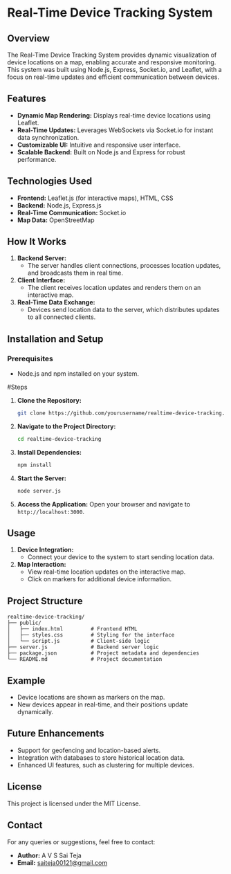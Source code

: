 
# Real-Time Device Tracking System

## Overview
The Real-Time Device Tracking System provides dynamic visualization of device locations on a map, enabling accurate and responsive monitoring. This system was built using Node.js, Express, Socket.io, and Leaflet, with a focus on real-time updates and efficient communication between devices.

## Features
- **Dynamic Map Rendering:** Displays real-time device locations using Leaflet.
- **Real-Time Updates:** Leverages WebSockets via Socket.io for instant data synchronization.
- **Customizable UI:** Intuitive and responsive user interface.
- **Scalable Backend:** Built on Node.js and Express for robust performance.

## Technologies Used
- **Frontend:** Leaflet.js (for interactive maps), HTML, CSS
- **Backend:** Node.js, Express.js
- **Real-Time Communication:** Socket.io
- **Map Data:** OpenStreetMap

## How It Works
1. **Backend Server:**
   - The server handles client connections, processes location updates, and broadcasts them in real time.
2. **Client Interface:**
   - The client receives location updates and renders them on an interactive map.
3. **Real-Time Data Exchange:**
   - Devices send location data to the server, which distributes updates to all connected clients.

## Installation and Setup
### Prerequisites
- Node.js and npm installed on your system.

#Steps
1. **Clone the Repository:**
   ```bash
   git clone https://github.com/yourusername/realtime-device-tracking.git
2. **Navigate to the Project Directory:**
   ```bash
   cd realtime-device-tracking
   ```
3. **Install Dependencies:**
   ```bash
   npm install
   ```
4. **Start the Server:**
   ```bash
   node server.js
   ```
5. **Access the Application:**
   Open your browser and navigate to `http://localhost:3000`.

## Usage
1. **Device Integration:**
   - Connect your device to the system to start sending location data.
2. **Map Interaction:**
   - View real-time location updates on the interactive map.
   - Click on markers for additional device information.

## Project Structure
```
realtime-device-tracking/
├── public/
│   ├── index.html         # Frontend HTML
│   ├── styles.css         # Styling for the interface
│   └── script.js          # Client-side logic
├── server.js              # Backend server logic
├── package.json           # Project metadata and dependencies
└── README.md              # Project documentation
```

## Example
- Device locations are shown as markers on the map.
- New devices appear in real-time, and their positions update dynamically.

## Future Enhancements
- Support for geofencing and location-based alerts.
- Integration with databases to store historical location data.
- Enhanced UI features, such as clustering for multiple devices.

## License
This project is licensed under the MIT License.

## Contact
For any queries or suggestions, feel free to contact:
- **Author:** A V S Sai Teja
- **Email:** saiteja00121@gmail.com


